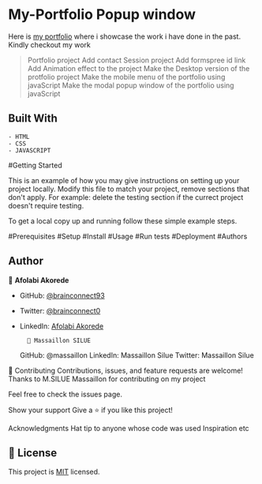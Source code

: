# My-Portfolio Popup window

Here is [my portfolio](https://brainconnect93.github.io/My-Portfolio/) where i showcase the work i have done in the past. 
Kindly checkout my work

> Portfolio project
> Add contact Session project
> Add formspree id link
> Add Animation effect to the project
> Make the Desktop version of the protfolio project
> Make the mobile menu of the portfolio using javaScript
> Make the modal popup window of the portfolio using javaScript


## Built With

    - HTML
    - CSS
    - JAVASCRIPT

#Getting Started

This is an example of how you may give instructions on setting up your project locally. Modify this file to match your project, remove sections that don't apply. For example: delete the testing section if the currect project doesn't require testing.

To get a local copy up and running follow these simple example steps.

#Prerequisites
#Setup
#Install
#Usage
#Run tests
#Deployment
#Authors
## Author
👤 **Afolabi Akorede**

- GitHub: [@brainconnect93](https://github.com/brainconnect93)
- Twitter: [@brainconnect0](https://twitter.com/brainconnect0)
- LinkedIn: [Afolabi Akorede](https://linkedin.com/in/brainconnect93)

        👤 Massaillon SILUE

    GitHub: @massaillon
    LinkedIn: Massaillon Silue
    Twitter: Massaillon Silue

🤝 Contributing
Contributions, issues, and feature requests are welcome!
Thanks to M.SILUE Massaillon for contributing on my project

Feel free to check the issues page.

Show your support
Give a ⭐️ if you like this project!

Acknowledgments
Hat tip to anyone whose code was used
Inspiration
etc


## 📝 License

This project is [MIT](./MIT.md) licensed.